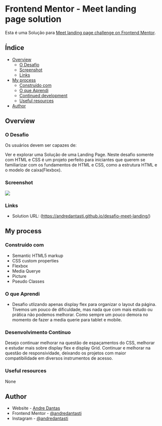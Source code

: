 # Frontend Mentor - Meet landing page solution

Esta é uma Solução para [Meet landing page challenge on Frontend Mentor](https://www.frontendmentor.io/challenges/meet-landing-page-rbTDS6OUR). 


## Índice

- [Overview](#overview)
  - [O Desafio](#O-Desafio)
  - [Screenshot](#screenshot)
  - [Links](#links)
- [My process](#my-process)
  - [Construído com](#Construído-Com)
  - [O que Aprendi](#what-i-learned)
  - [Continued development](#continued-development)
  - [Useful resources](#useful-resources)
- [Author](#author)

## Overview

### O Desafio

Os usuários devem ser capazes de:

Ver e explorar uma Solução de uma Landing Page.
Neste desafio somente com HTML e CSS é um projeto perfeito para iniciantes que querem se familiarizar com os fundamentos de HTML e CSS, como a estrutura HTML e o modelo de caixa(Flexbox).

### Screenshot

![](./images/animacao.gif)


### Links

- Solution URL: (https://andredantasti.github.io/desafio-meet-landing/)

## My process

### Construído com

- Semantic HTML5 markup
- CSS custom properties
- Flexbox
- Media Querye
- Picture
- Pseudo Classes

### O que Aprendi

- Desafio utlizando apenas display flex para organizar o layout da página. Tivemos um pouco de dificuldade, mas nada que com mais estudo ou prática não podemos melhorar. Como sempre um pouco demora no momento de fazer a media querie para tablet e mobile.

### Desenvolvimento Contínuo

Desejo continuar melhorar na questão de espaçamentos do CSS, melhorar e estudar mais sobre display flex e display Grid.
Continuar e melhorar na questão de responsividade, deixando os projetos com maior compatibilidade em diversos instrumentos de acesso.


### Useful resources

None

## Author

- Website - [Andre Dantas](https://github.com/andredantasti)
- Frontend Mentor - [@andredantasti](https://www.frontendmentor.io/profile/andredantasti)
- Instagram - [@andredantasti](https://www.instagram.com/andredantasti)